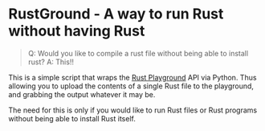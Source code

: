 # RustGround  - A way to run Rust without having Rust

> Q: Would you like to compile a rust file without being able to install rust?
> A: This!!

This is a simple script that wraps the [Rust Playground](https://play.rust-lang.org) API via Python.
Thus allowing you to upload the contents of a single Rust file to the playground, and grabbing the output whatever it may be.

The need for this is only if you would like to run Rust files or Rust programs without being able to install Rust itself.
